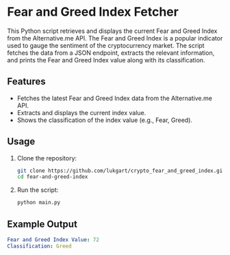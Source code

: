 # Fear and Greed Index Fetcher

This Python script retrieves and displays the current Fear and Greed Index from the Alternative.me API. The Fear and Greed Index is a popular indicator used to gauge the sentiment of the cryptocurrency market. The script fetches the data from a JSON endpoint, extracts the relevant information, and prints the Fear and Greed Index value along with its classification.

## Features

- Fetches the latest Fear and Greed Index data from the Alternative.me API.
- Extracts and displays the current index value.
- Shows the classification of the index value (e.g., Fear, Greed).

## Usage

1. Clone the repository:
    ```sh
    git clone https://github.com/lukgart/crypto_fear_and_greed_index.git
    cd fear-and-greed-index
    ```

2. Run the script:
    ```sh
    python main.py
    ```

## Example Output

```yaml
Fear and Greed Index Value: 72
Classification: Greed
